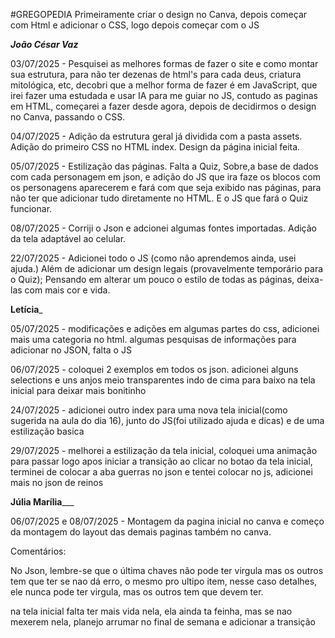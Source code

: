 #GREGOPEDIA
Primeiramente criar o design no Canva, depois começar com Html e adicionar o CSS, logo depois começar com o JS

_________________________________________João César Vaz_________________________________________

03/07/2025 - Pesquisei as melhores formas de fazer o site e como montar sua estrutura, para não ter dezenas de html's para cada deus, criatura mitológica, etc, decobri que a melhor forma de fazer é em JavaScript, que irei fazer uma estudada e usar IA para me guiar no JS, contudo as paginas em HTML, começarei a fazer desde agora, depois de decidirmos o design no Canva, passando o CSS.

04/07/2025 - Adição da estrutura geral já dividida com a pasta assets. Adição do primeiro CSS no HTML index. Design da página inicial feita.

05/07/2025 - Estilização das páginas. Falta a Quiz, Sobre,a base de dados com cada personagem em json, e adição do JS que ira faze os blocos com os personagens aparecerem e fará com que seja exibido nas páginas, para não ter que adicionar tudo diretamente no HTML. E o JS que fará o Quiz funcionar.

08/07/2025 - Corriji o Json e adcionei algumas fontes importadas. Adição da tela adaptável ao celular.

22/07/2025 - Adicionei todo o JS (como não aprendemos ainda, usei ajuda.) Além de adicionar um design legais (provavelmente temporário para o Quiz); Pensando em alterar um pouco o estilo de todas as páginas, deixa-las com mais cor e vida.




______________________________________________Letícia_______________________________________________

05/07/2025 - modificações e adições em algumas partes do css, adicionei mais uma categoria no html. algumas pesquisas de informações para adicionar no JSON, falta o JS

06/07/2025 - coloquei 2 exemplos em todos os json. adicionei alguns selections e uns anjos meio transparentes indo de cima para baixo na tela inicial para deixar mais bonitinho

24/07/2025 - adicionei outro index para uma nova tela inicial(como sugerida na aula do dia 16), junto do JS(foi utilizado ajuda e dicas) e de uma estilização basica 

29/07/2025 - melhorei a estilização da tela inicial, coloquei uma animação para passar logo apos iniciar a transição ao clicar no botao da tela inicial, terminei de colocar a aba guerras no json e tentei colocar no js, adicionei mais no json de reinos

__________________________________________Júlia Marília_____________________________________________


06/07/2025 e 08/07/2025 - Montagem da pagina inicial no canva e começo da montagem do layout das demais paginas também no canva.


Comentários:

No Json, lembre-se que o última chaves não pode ter virgula mas os outros tem que ter se nao dá erro, o mesmo pro ultipo item, nesse caso detalhes, ele nunca pode ter virgula, mas os outros tem que devem ter.

na tela inicial falta ter mais vida nela, ela ainda ta feinha, mas se nao mexerem nela, planejo arrumar no final de semana e adicionar a transição
